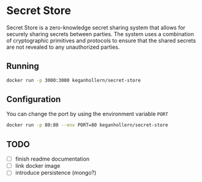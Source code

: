 # Secret Store

Secret Store is a zero-knowledge secret sharing system that allows for securely sharing secrets between parties. The system uses a combination of cryptographic primitives and protocols to ensure that the shared secrets are not revealed to any unauthorized parties.

## Running

```bash
docker run -p 3000:3000 keganhollern/secret-store
```

## Configuration

You can change the port by using the environment variable `PORT`

```bash
docker run -p 80:80 --env PORT=80 keganhollern/secret-store
```

## TODO

- [ ] finish readme documentation
- [ ] link docker image
- [ ] introduce persistence (mongo?)
